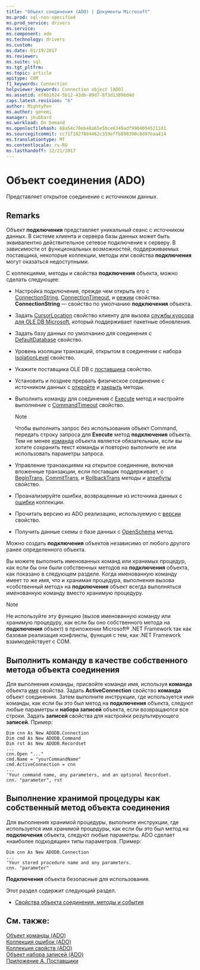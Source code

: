 ```yaml
---
title: "Объект соединения (ADO) | Документы Microsoft"
ms.prod: sql-non-specified
ms.prod_service: drivers
ms.service: 
ms.component: ado
ms.technology: drivers
ms.custom: 
ms.date: 01/19/2017
ms.reviewer: 
ms.suite: sql
ms.tgt_pltfrm: 
ms.topic: article
apitype: COM
f1_keywords: Connection
helpviewer_keywords: Connection object [ADO]
ms.assetid: ef6b1824-5b12-43db-89d7-8f3d13896d4d
caps.latest.revision: "6"
author: MightyPen
ms.author: genemi
manager: jhubbard
ms.workload: On Demand
ms.openlocfilehash: 68a54c70eb48a65e5bce6349adf99040945211d1
ms.sourcegitcommit: cc71f1027884462c359effb898390c8d97eaa414
ms.translationtype: MT
ms.contentlocale: ru-RU
ms.lasthandoff: 12/21/2017
---
```

# <a name="connection-object-ado"></a>Объект соединения (ADO)
Представляет открытое соединение с источником данных.  
  
## <a name="remarks"></a>Remarks  
 Объект **подключения** представляет уникальный сеанс с источником данных. В системе клиента и сервера базы данных может быть эквивалентно действительное сетевое подключение к серверу. В зависимости от функциональных возможностей, поддерживаемых поставщика, некоторые коллекции, методы или свойства **подключения** могут оказаться недоступными.  
  
 С коллекциями, методы и свойства **подключения** объекта, можно сделать следующее:  
  
-   Настройка подключения, прежде чем открыть его с [ConnectionString](../../../ado/reference/ado-api/connectionstring-property-ado.md), [ConnectionTimeout](../../../ado/reference/ado-api/connectiontimeout-property-ado.md), и [режим](../../../ado/reference/ado-api/mode-property-ado.md) свойства. **ConnectionString** — свойство по умолчанию **подключения** объекта.  
  
-   Задать [CursorLocation](../../../ado/reference/ado-api/cursorlocation-property-ado.md) свойство клиенту для вызова [службы курсора для OLE DB Microsoft](../../../ado/guide/appendixes/microsoft-cursor-service-for-ole-db-ado-service-component.md), который поддерживает пакетные обновления.  
  
-   Задать базу данных по умолчанию для соединения с [DefaultDatabase](../../../ado/reference/ado-api/defaultdatabase-property.md) свойство.  
  
-   Уровень изоляции транзакций, открытом в соединении с набора [IsolationLevel](../../../ado/reference/ado-api/isolationlevel-property.md) свойство.  
  
-   Укажите поставщика OLE DB с [поставщика](../../../ado/reference/ado-api/provider-property-ado.md) свойство.  
  
-   Установить и позднее прервать физическое соединение с источником данных с [откройте](../../../ado/reference/ado-api/open-method-ado-connection.md) и [закрыть](../../../ado/reference/ado-api/close-method-ado.md) методы.  
  
-   Выполнить команду для соединения с [Execute](../../../ado/reference/ado-api/execute-method-ado-connection.md) метод и настройте выполнение с [CommandTimeout](../../../ado/reference/ado-api/commandtimeout-property-ado.md) свойство.  
  
    > [!NOTE]
    >  Чтобы выполнить запрос без использования объект Command, передать строку запроса для **Execute** метод **подключения** объекта. Тем не менее [команда](../../../ado/reference/ado-api/command-object-ado.md) объекта является обязательным, если вы хотите сохранить текст команды и повторно выполните ее или использовать параметры запроса.  
  
-   Управление транзакциями на открытое соединение, включая вложенные транзакции, если поставщик поддерживает, с [BeginTrans](../../../ado/reference/ado-api/begintrans-committrans-and-rollbacktrans-methods-ado.md), [CommitTrans](../../../ado/reference/ado-api/begintrans-committrans-and-rollbacktrans-methods-ado.md), и [RollbackTrans](../../../ado/reference/ado-api/begintrans-committrans-and-rollbacktrans-methods-ado.md) методы и [атрибуты](../../../ado/reference/ado-api/attributes-property-ado.md) свойство.  
  
-   Проанализируйте ошибки, возвращенные из источника данных с [ошибки](../../../ado/reference/ado-api/errors-collection-ado.md) коллекции.  
  
-   Прочитать версию из ADO реализацию, используемую с [версии](../../../ado/reference/ado-api/version-property-ado.md) свойство.  
  
-   Получить данные схемы о базе данных с [OpenSchema](../../../ado/reference/ado-api/openschema-method.md) метод.  
  
 Можно создать **подключения** объектов независимо от любого другого ранее определенного объекта.  
  
 Вы можете выполнить именованных команд или хранимых процедур, как если бы они были собственных методов на **подключения** объекта, как показано в следующем разделе. Когда именованную команду имеет то же имя, что и хранимая процедура, выполнения вызова «собственный метод» на **подключения** объект всегда выполняться именованную команду вместо хранимую процедуру.  
  
> [!NOTE]
>  Не используйте эту функцию (вызов именованную команду или хранимую процедуру, как если бы оно собственного метода на **подключения** объект) в приложении Microsoft® .NET Framework так как базовая реализация конфликты, функция с тем, как .NET Framework взаимодействует с COM.  
  
## <a name="execute-a-command-as-a-native-method-of-a-connection-object"></a>Выполнить команду в качестве собственного метода объекта соединения  
 Для выполнения команды, присвойте команде имя, используя **команда** объекта [имя](../../../ado/reference/ado-api/name-property-ado.md) свойства. Задать **ActiveConnection** свойство **команда** объект соединения. Затем выполните инструкции, где используется имя команды, как если бы это был метод на **подключения** объекта, следуют любые параметры и **набора записей** объекта, если возвращаются все строки. Задать **записей** свойства для настройки результирующего **записей**. Пример:  
  
```  
Dim cnn As New ADODB.Connection  
Dim cmd As New ADODB.Command  
Dim rst As New ADODB.Recordset  
...  
cnn.Open "..."  
cmd.Name = "yourCommandName"  
cmd.ActiveConnection = cnn  
...  
'Your command name, any parameters, and an optional Recordset.  
cnn. "parameter", rst  
```  
  
## <a name="execute-a-stored-procedure-as-a-native-method-of-a-connection-object"></a>Выполнение хранимой процедуры как собственный метод объекта соединения  
 Для выполнения хранимой процедуры, выполните инструкции, где используется имя хранимой процедуры, как если бы это был метод на **подключения** объекта, следуют любые параметры. ADO сделает «наиболее подходящие» типы параметров. Пример:  
  
```  
Dim cnn As New ADODB.Connection  
...  
'Your stored procedure name and any parameters.  
cnn. "parameter"  
```  
  
 **Подключения** объекта безопасные для использования.  
  
 Этот раздел содержит следующий раздел.  
  
-   [Свойства объекта соединения, методы и события](../../../ado/reference/ado-api/connection-object-properties-methods-and-events.md)  
  
## <a name="see-also"></a>См. также:  
 [Объект команды (ADO)](../../../ado/reference/ado-api/command-object-ado.md)   
 [Коллекция ошибок (ADO)](../../../ado/reference/ado-api/errors-collection-ado.md)   
 [Коллекция свойств (ADO)](../../../ado/reference/ado-api/properties-collection-ado.md)   
 [Объект набора записей (ADO)](../../../ado/reference/ado-api/recordset-object-ado.md)   
 [Приложение А. Поставщики](../../../ado/guide/appendixes/appendix-a-providers.md)
